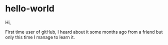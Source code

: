 # hello-world
Hi,

First time user of gitHub, I heard about it some months ago from a friend but only this time I manage to learn it.
